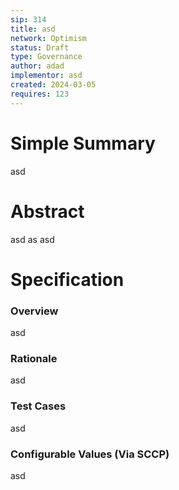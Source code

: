 ```yaml
---
sip: 314
title: asd
network: Optimism
status: Draft
type: Governance
author: adad
implementor: asd
created: 2024-03-05
requires: 123
---
```


# Simple Summary

<p>asd</p>

# Abstract

<p>asd	as	asd		</p>

# Specification


### Overview

<p>asd</p>

### Rationale

<p>asd</p>

### Test Cases

<p>asd</p>


### Configurable Values (Via SCCP)

<p>asd</p>